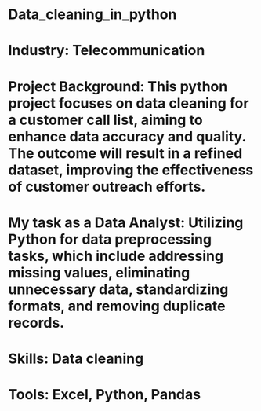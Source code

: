 # Data_cleaning_in_python
# Industry: Telecommunication
# Project Background: This python project focuses on data cleaning for a customer call list, aiming to enhance data accuracy and quality. The outcome will result in a refined dataset, improving the effectiveness of customer outreach efforts.
# My task as a Data Analyst: Utilizing Python for data preprocessing tasks, which include addressing missing values, eliminating unnecessary data, standardizing formats, and removing duplicate records.
# Skills: Data cleaning
# Tools: Excel, Python, Pandas
